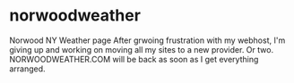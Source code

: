 # norwoodweather
Norwood NY Weather page
After grwoing frustration with my webhost, I'm giving up and working on moving all my sites to a new provider.  Or two.  NORWOODWEATHER.COM will be back as soon as I get everything arranged.
